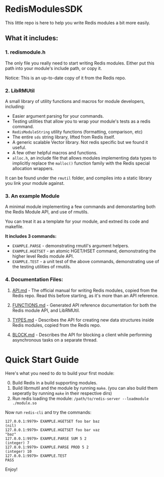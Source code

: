 # RedisModulesSDK

This little repo is here to help you write Redis modules a bit more easily.

## What it includes:

### 1. redismodule.h

The only file you really need to start writing Redis modules. Either put this path into your module's include path, or copy it. 

Notice: This is an up-to-date copy of it from the Redis repo.

### 2. LibRMUtil 

A small library of utility functions and macros for module developers, including:

* Easier argument parsing for your commands.
* Testing utilities that allow you to wrap your module's tests as a redis command.
* `RedisModuleString` utility functions (formatting, comparison, etc)
* The entire `sds` string library, lifted from Redis itself.
* A generic scalable Vector library. Not redis specific but we found it useful.
* A few other helpful macros and functions.
* `alloc.h`, an include file that allows modules implementing data types to implicitly replace the `malloc()` function family with the Redis special allocation wrappers.

It can be found under the `rmutil` folder, and compiles into a static library you link your module against.    

### 3. An example Module

A minimal module implementing a few commands and demonstarting both the Redis Module API, and use of rmutils.

You can treat it as a template for your module, and extned its code and makefile.

**It includes 3 commands:**

* `EXAMPLE.PARSE` - demonstrating rmutil's argument helpers.
* `EXAMPLE.HGETSET` - an atomic HGET/HSET command, demonstrating the higher level Redis module API.
* `EXAMPLE.TEST` - a unit test of the above commands, demonstrating use of the testing utilities of rmutils.  
  
### 4. Documentation Files:

1. [API.md](API.md) - The official manual for writing Redis modules, copied from the Redis repo. 
Read this before starting, as it's more than an API reference.

2. [FUNCTIONS.md](FUNCTIONS.md) - Generated API reference documentation for both the Redis module API, and LibRMUtil.

3. [TYPES.md](TYPES.md) - Describes the API for creating new data structures inside Redis modules, 
copied from the Redis repo.

4. [BLOCK.md](BLOCK.md) - Describes the API for blocking a client while performing asynchronous tasks on a separate thread.


# Quick Start Guide

Here's what you need to do to build your first module:

0. Build Redis in a build supporting modules.
1. Build librmutil and the module by running `make`. (you can also build them seperatly by running `make` in their respective dirs)
2. Run redis loading the module: `/path/to/redis-server --loadmodule ./module.so`

Now run `redis-cli` and try the commands:

```
127.0.0.1:9979> EXAMPLE.HGETSET foo bar baz
(nil)
127.0.0.1:9979> EXAMPLE.HGETSET foo bar vaz
"baz"
127.0.0.1:9979> EXAMPLE.PARSE SUM 5 2
(integer) 7
127.0.0.1:9979> EXAMPLE.PARSE PROD 5 2
(integer) 10
127.0.0.1:9979> EXAMPLE.TEST
PASS
```

Enjoy!
    
